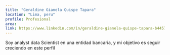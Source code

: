 ```yaml
---
title: "Geraldine Gianela Quispe Tapara"
location: "Lima, peru"
profile: Profesional
area: 
link: https://www.linkedin.com/in/geraldine-gianela-quispe-tapara-b4457b13b?utm_source=share&utm_campaign=share_via&utm_content=profile&utm_medium=ios_app
---
```


Soy analyst data Scientist en una entidad bancaria, y mi objetivo es seguir creciendo en este perfil